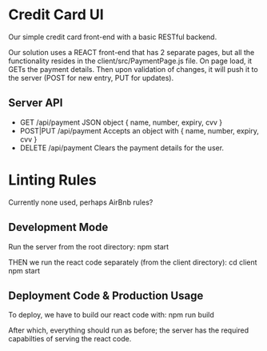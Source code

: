 # Credit Card UI

Our simple credit card front-end with a basic RESTful backend.

Our solution uses a REACT front-end that has 2 separate pages, but all the functionality 
resides in the client/src/PaymentPage.js file. On page load, it GETs the payment details. 
Then upon validation of changes, it will push it to the server (POST for new entry, PUT for 
updates). 

## Server API
- GET /api/payment
JSON object { name, number, expiry, cvv }
- POST|PUT /api/payment
Accepts an object with { name, number, expiry, cvv }
- DELETE /api/payment
Clears the payment details for the user.

# Linting Rules
Currently none used, perhaps AirBnb rules?

## Development Mode
Run the server from the root directory:
npm start

THEN we run the react code separately (from the client directory):
cd client
npm start

## Deployment Code & Production Usage
To deploy, we have to build our react code with:
npm run build

After which, everything should run as before; the server has the required capabilties of serving the react code.